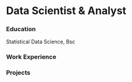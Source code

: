 # Data Scientist & Analyst

### Education
Statistical Data Science, Bsc

### Work Experience

### Projects
